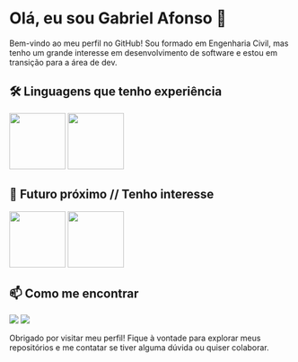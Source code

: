 # Olá, eu sou Gabriel Afonso 👋

Bem-vindo ao meu perfil no GitHub! Sou formado em Engenharia Civil, mas tenho um grande interesse em desenvolvimento de software e estou em transição para a área de dev.

## 🛠️ Linguagens que tenho experiência
 <img src="https://cdn.jsdelivr.net/gh/devicons/devicon@latest/icons/java/java-original-wordmark.svg" width="100" height="100" /> <img src="https://cdn.jsdelivr.net/gh/devicons/devicon@latest/icons/python/python-original-wordmark.svg"  width="100" height="100" />
          

## 🌱 Futuro próximo // Tenho interesse
<img src="https://cdn.jsdelivr.net/gh/devicons/devicon@latest/icons/javascript/javascript-original.svg"  width="100" height="100" /> <img src="https://cdn.jsdelivr.net/gh/devicons/devicon@latest/icons/mysql/mysql-original.svg"  width="100" height="100"/>
          
          

## 📫 Como me encontrar

<div>
<a href = "mailto:gabriel.afonso.developer@gmail.com"><img loading="lazy" src="https://img.shields.io/badge/Gmail-D14836?style=for-the-badge&logo=gmail&logoColor=white" target="_blank"></a>
<a href="https://www.linkedin.com/in/o-gabriel-afonso/" target="_blank"><img loading="lazy" src="https://img.shields.io/badge/-LinkedIn-%230077B5?style=for-the-badge&logo=linkedin&logoColor=white" target="_blank"></a>   
</div>



Obrigado por visitar meu perfil! Fique à vontade para explorar meus repositórios e me contatar se tiver alguma dúvida ou quiser colaborar.
